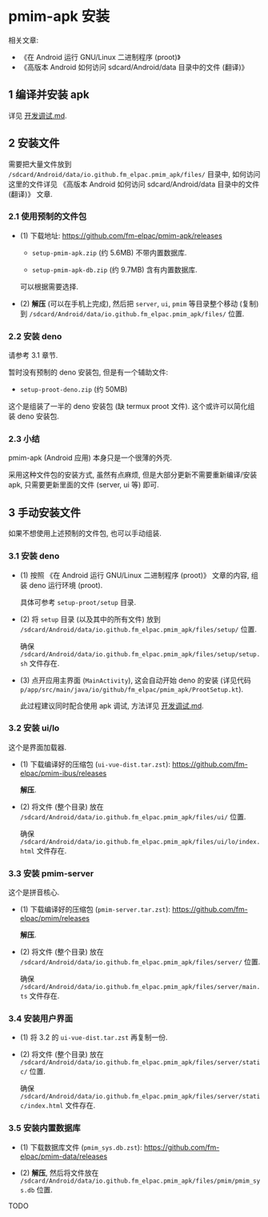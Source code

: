 # pmim-apk 安装

相关文章:

- 《在 Android 运行 GNU/Linux 二进制程序 (proot)》
- 《高版本 Android 如何访问 sdcard/Android/data 目录中的文件 (翻译)》

## 1 编译并安装 apk

详见 [开发调试.md](./开发调试.md).

## 2 安装文件

需要把大量文件放到 `/sdcard/Android/data/io.github.fm_elpac.pmim_apk/files/`
目录中, 如何访问这里的文件详见 《高版本 Android 如何访问 sdcard/Android/data
目录中的文件 (翻译)》 文章.

### 2.1 使用预制的文件包

- (1) 下载地址: <https://github.com/fm-elpac/pmim-apk/releases>

  - `setup-pmim-apk.zip` (约 5.6MB) 不带内置数据库.

  - `setup-pmim-apk-db.zip` (约 9.7MB) 含有内置数据库.

  可以根据需要选择.

- (2) **解压** (可以在手机上完成), 然后把 `server`, `ui`, `pmim` 等目录整个移动
  (复制) 到 `/sdcard/Android/data/io.github.fm_elpac.pmim_apk/files/` 位置.

### 2.2 安装 deno

请参考 3.1 章节.

暂时没有预制的 deno 安装包, 但是有一个辅助文件:

- `setup-proot-deno.zip` (约 50MB)

这个是组装了一半的 deno 安装包 (缺 termux proot 文件). 这个或许可以简化组装 deno
安装包.

### 2.3 小结

pmim-apk (Android 应用) 本身只是一个很薄的外壳.

采用这种文件包的安装方式, 虽然有点麻烦, 但是大部分更新不需要重新编译/安装 apk,
只需要更新里面的文件 (server, ui 等) 即可.

## 3 手动安装文件

如果不想使用上述预制的文件包, 也可以手动组装.

### 3.1 安装 deno

- (1) 按照 《在 Android 运行 GNU/Linux 二进制程序 (proot)》 文章的内容, 组装
  deno 运行环境 (proot).

  具体可参考 `setup-proot/setup` 目录.

- (2) 将 `setup` 目录 (以及其中的所有文件) 放到
  `/sdcard/Android/data/io.github.fm_elpac.pmim_apk/files/setup/` 位置.

  确保 `/sdcard/Android/data/io.github.fm_elpac.pmim_apk/files/setup/setup.sh`
  文件存在.

- (3) 点开应用主界面 (`MainActivity`), 这会自动开始 deno 的安装 (详见代码
  `p/app/src/main/java/io/github/fm_elpac/pmim_apk/ProotSetup.kt`).

  此过程建议同时配合使用 apk 调试, 方法详见 [开发调试.md](./开发调试.md).

### 3.2 安装 ui/lo

这个是界面加载器.

- (1) 下载编译好的压缩包 (`ui-vue-dist.tar.zst`):
  <https://github.com/fm-elpac/pmim-ibus/releases>

  **解压**.

- (2) 将文件 (整个目录) 放在
  `/sdcard/Android/data/io.github.fm_elpac.pmim_apk/files/ui/` 位置.

  确保 `/sdcard/Android/data/io.github.fm_elpac.pmim_apk/files/ui/lo/index.html`
  文件存在.

### 3.3 安装 pmim-server

这个是拼音核心.

- (1) 下载编译好的压缩包 (`pmim-server.tar.zst`):
  <https://github.com/fm-elpac/pmim/releases>

  **解压**.

- (2) 将文件 (整个目录) 放在
  `/sdcard/Android/data/io.github.fm_elpac.pmim_apk/files/server/` 位置.

  确保 `/sdcard/Android/data/io.github.fm_elpac.pmim_apk/files/server/main.ts`
  文件存在.

### 3.4 安装用户界面

- (1) 将 3.2 的 `ui-vue-dist.tar.zst` 再复制一份.

- (2) 将文件 (整个目录) 放在
  `/sdcard/Android/data/io.github.fm_elpac.pmim_apk/files/server/static/` 位置.

  确保
  `/sdcard/Android/data/io.github.fm_elpac.pmim_apk/files/server/static/index.html`
  文件存在.

### 3.5 安装内置数据库

- (1) 下载数据库文件 (`pmim_sys.db.zst`):
  <https://github.com/fm-elpac/pmim-data/releases>

- (2) **解压**, 然后将文件放在
  `/sdcard/Android/data/io.github.fm_elpac.pmim_apk/files/pmim/pmim_sys.db`
  位置.

TODO
